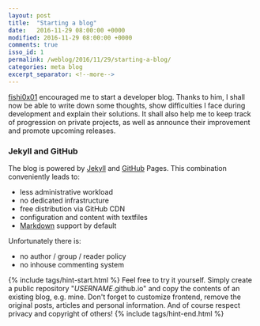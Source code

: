```yaml
---
layout: post
title:  "Starting a blog"
date:   2016-11-29 08:00:00 +0000
modified: 2016-11-29 08:00:00 +0000 
comments: true
isso_id: 1
permalink: /weblog/2016/11/29/starting-a-blog/
categories: meta blog
excerpt_separator: <!--more-->
---
```


[fishi0x01][fish] encouraged me to start a developer blog. Thanks to him, I shall now be able to write down some thoughts, show difficulties I face during development and explain their solutions. It shall also help me to keep track of progression on private projects, as well as announce their improvement and promote upcoming releases.

<!--more-->

### Jekyll and GitHub ###

The blog is powered by [Jekyll][jekyll] and [GitHub][github] Pages. This combination conveniently leads to:

 - less administrative workload
 - no dedicated infrastructure
 - free distribution via GitHub CDN
 - configuration and content with textfiles
 - [Markdown][markdown] support by default

Unfortunately there is:

 - no author / group / reader policy
 - no inhouse commenting system


{% include tags/hint-start.html %}
Feel free to try it yourself. Simply create a public repository "*USERNAME*.github.io" and copy the contents of an existing blog, e.g. mine. Don't forget to customize frontend, remove the original posts, articles and personal information. And of course respect privacy and copyright of others!
{% include tags/hint-end.html %}


[fish]: https://fishi.devtail.com/
[github]: https://github.com/
[jekyll]: https://jekyllrb.com/
[markdown]: https://guides.github.com/features/mastering-markdown/
